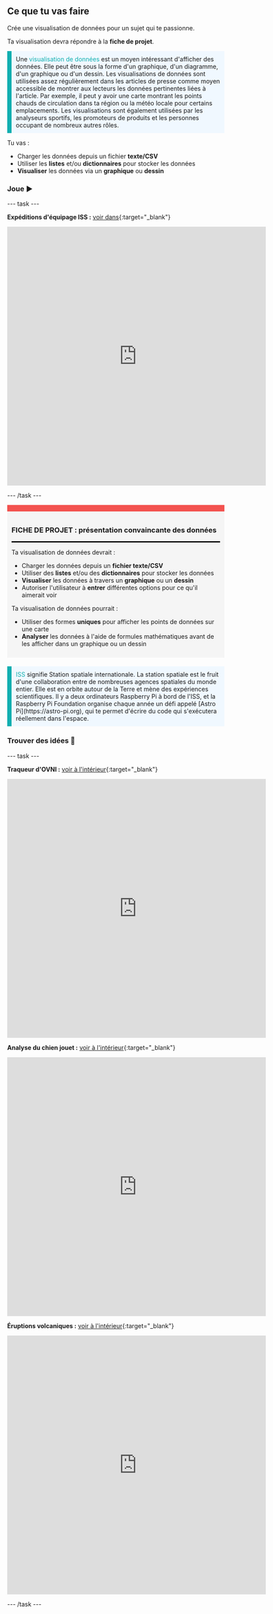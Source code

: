 ## Ce que tu vas faire

Crée une visualisation de données pour un sujet qui te passionne.

Ta visualisation devra répondre à la **fiche de projet**.

<p style="border-left: solid; border-width:10px; border-color: #0faeb0; background-color: aliceblue; padding: 10px;">
Une <span style="color: #0faeb0">visualisation de données</span> est un moyen intéressant d'afficher des données. Elle peut être sous la forme d'un graphique, d'un diagramme, d'un graphique ou d'un dessin. Les visualisations de données sont utilisées assez régulièrement dans les articles de presse comme moyen accessible de montrer aux lecteurs les données pertinentes liées à l'article. Par exemple, il peut y avoir une carte montrant les points chauds de circulation dans ta région ou la météo locale pour certains emplacements. Les visualisations sont également utilisées par les analyseurs sportifs, les promoteurs de produits et les personnes occupant de nombreux autres rôles.
</p>

Tu vas :
+ Charger les données depuis un fichier **texte/CSV**
+ Utiliser les **listes** et/ou **dictionnaires** pour stocker les données
+ **Visualiser** les données via un **graphique** ou **dessin**

### Joue ▶️

--- task ---

**Expéditions d'équipage ISS :** [voir dans](https://editor.raspberrypi.org/en/projects/data-iss-example){:target="_blank"}

<iframe src="https://editor.raspberrypi.org/en/embed/viewer/data-iss-example" width="600" height="600" frameborder="0" marginwidth="0" marginheight="0" allowfullscreen>
</iframe>

--- /task ---

<div style="border-top: 15px solid #f3524f; background-color: whitesmoke; margin-bottom: 20px; padding: 10px;">

### FICHE DE PROJET : présentation convaincante des données
<hr style="border-top: 2px solid black;"> 

Ta visualisation de données devrait :
+ Charger les données depuis un **fichier texte/CSV** 
+ Utiliser des **listes** et/ou des **dictionnaires** pour stocker les données
+ **Visualiser** les données à travers un **graphique** ou un **dessin**
+ Autoriser l'utilisateur à **entrer** différentes options pour ce qu'il aimerait voir

Ta visualisation de données pourrait :
+ Utiliser des formes **uniques** pour afficher les points de données sur une carte
+ **Analyser** les données à l'aide de formules mathématiques avant de les afficher dans un graphique ou un dessin

</div>

<p style="border-left: solid; border-width:10px; border-color: #0faeb0; background-color: aliceblue; padding: 10px;">
<span style="color: #0faeb0">ISS</span> signifie Station spatiale internationale. La station spatiale est le fruit d'une collaboration entre de nombreuses agences spatiales du monde entier. Elle est en orbite autour de la Terre et mène des expériences scientifiques. Il y a deux ordinateurs Raspberry Pi à bord de l'ISS, et la Raspberry Pi Foundation organise chaque année un défi appelé [Astro Pi](https://astro-pi.org), qui te permet d'écrire du code qui s'exécutera réellement dans l'espace.
</p>

### Trouver des idées 💭

--- task ---

**Traqueur d'OVNI :** [voir à l'intérieur](https://editor.raspberrypi.org/en/projects/data-ufo-example){:target="_blank"}

<iframe src="https://editor.raspberrypi.org/en/embed/viewer/data-ufo-example" width="600" height="600" frameborder="0" marginwidth="0" marginheight="0" allowfullscreen>
</iframe>

**Analyse du chien jouet :** [voir à l'intérieur](https://editor.raspberrypi.org/en/projects/data-dogs-example){:target="_blank"}

<iframe src="https://editor.raspberrypi.org/en/embed/viewer/data-dogs-example" width="600" height="600" frameborder="0" marginwidth="0" marginheight="0" allowfullscreen>
</iframe>

**Éruptions volcaniques :** [voir à l'intérieur](https://editor.raspberrypi.org/en/projects/data-volcano-example){:target="_blank"}

<iframe src="https://editor.raspberrypi.org/en/embed/viewer/data-volcano-example" width="600" height="600" frameborder="0" marginwidth="0" marginheight="0" allowfullscreen>
</iframe>

--- /task ---





